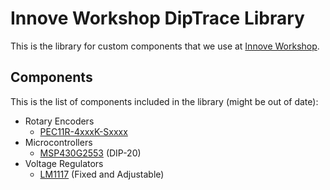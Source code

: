 # Innove Workshop DipTrace Library

This is the library for custom components that we use at [Innove Workshop](http://innoveworkshop.com/).


## Components

This is the list of components included in the library (might be out of date):

  - Rotary Encoders
    - [PEC11R-4xxxK-Sxxxx](http://www.bourns.com/docs/Product-Datasheets/pec11R.pdf)
  - Microcontrollers
    - [MSP430G2553](http://www.ti.com/lit/ds/symlink/msp430g2253.pdf) (DIP-20)
  - Voltage Regulators
    - [LM1117](http://www.ti.com/lit/ds/symlink/lm1117.pdf) (Fixed and Adjustable)

